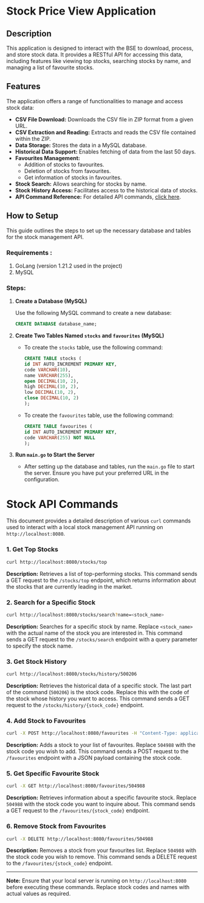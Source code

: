 # Stock Price View Application

## Description
This application is designed to interact with the BSE to download, 
process, and store stock data. 
It provides a RESTful API for accessing this data, 
including features like viewing top stocks, searching stocks by name, 
and managing a list of favourite stocks.

## Features

The application offers a range of functionalities to manage and access stock data:

- **CSV File Download:** Downloads the CSV file in ZIP format from a given URL.
- **CSV Extraction and Reading:** Extracts and reads the CSV file contained within the ZIP.
- **Data Storage:** Stores the data in a MySQL database.
- **Historical Data Support:** Enables fetching of data from the last 50 days.
- **Favourites Management:**
   - Addition of stocks to favourites.
   - Deletion of stocks from favourites.
   - Get information of stocks in favourites.
- **Stock Search:** Allows searching for stocks by name.
- **Stock History Access:** Facilitates access to the historical data of stocks.
- **API Command Reference:** For detailed API commands, [click here](#stock-api-commands).


## How to Setup

This guide outlines the steps to set up the necessary database and tables for the stock management API.

### Requirements : 

1. GoLang (version 1.21.2 used in the project)
2. MySQL

### Steps:
1. **Create a Database (MySQL)**

   Use the following MySQL command to create a new database:

   ```sql
   CREATE DATABASE database_name;
   ```

2. **Create Two Tables Named `stocks` and `favourites` (MySQL)**

    - To create the `stocks` table, use the following command:

      ```sql
      CREATE TABLE stocks (
      id INT AUTO_INCREMENT PRIMARY KEY,
      code VARCHAR(10),
      name VARCHAR(255),
      open DECIMAL(10, 2),
      high DECIMAL(10, 2),
      low DECIMAL(10, 2),
      close DECIMAL(10, 2)
      );
      ```

    - To create the `favourites` table, use the following command:

      ```sql
      CREATE TABLE favourites (
      id INT AUTO_INCREMENT PRIMARY KEY,
      code VARCHAR(255) NOT NULL
      );
      ```

3. **Run `main.go` to Start the Server**

    - After setting up the database and tables, run the `main.go` file to start the server. Ensure you have put your preferred URL in the configuration.


# Stock API Commands

This document provides a detailed description of various `curl` commands used to interact with a local stock management API running on `http://localhost:8080`.

### 1. Get Top Stocks
```bash
curl http://localhost:8080/stocks/top
```
**Description:** Retrieves a list of top-performing stocks. This command sends a GET request to the `/stocks/top` endpoint, which returns information about the stocks that are currently leading in the market.

### 2. Search for a Specific Stock
```bash
curl http://localhost:8080/stocks/search?name=<stock_name>
```
**Description:** Searches for a specific stock by name. Replace `<stock_name>` with the actual name of the stock you are interested in. This command sends a GET request to the `/stocks/search` endpoint with a query parameter to specify the stock name.

### 3. Get Stock History
```bash
curl http://localhost:8080/stocks/history/500206
```
**Description:** Retrieves the historical data of a specific stock. The last part of the command (`500206`) is the stock code. Replace this with the code of the stock whose history you want to access. This command sends a GET request to the `/stocks/history/{stock_code}` endpoint.

### 4. Add Stock to Favourites
```bash
curl -X POST http://localhost:8080/favourites -H "Content-Type: application/json" -d "{"Code": "504988"}"
```
**Description:** Adds a stock to your list of favourites. Replace `504988` with the stock code you wish to add. This command sends a POST request to the `/favourites` endpoint with a JSON payload containing the stock code.

### 5. Get Specific Favourite Stock
```bash
curl -X GET http://localhost:8080/favourites/504988
```
**Description:** Retrieves information about a specific favourite stock. Replace `504988` with the stock code you want to inquire about. This command sends a GET request to the `/favourites/{stock_code}` endpoint.

### 6. Remove Stock from Favourites
```bash
curl -X DELETE http://localhost:8080/favourites/504988
```
**Description:** Removes a stock from your favourites list. Replace `504988` with the stock code you wish to remove. This command sends a DELETE request to the `/favourites/{stock_code}` endpoint.

---

**Note:** Ensure that your local server is running on `http://localhost:8080` before executing these commands. Replace stock codes and names with actual values as required.


